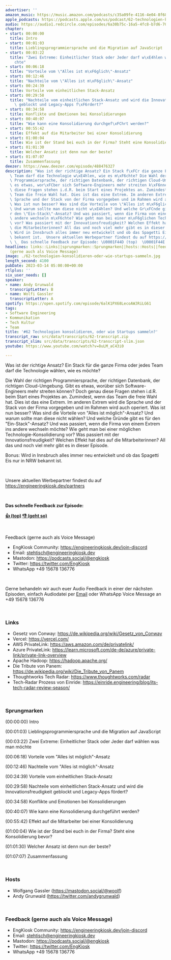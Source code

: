 ```yaml
---
advertiser: ''
amazon_music: https://music.amazon.com/podcasts/c35a09fe-4116-4e04-8f68-77d61b112e46/episodes/3ec8653e-b012-4152-9820-6e2c35cbfbfc/engineering-kiosk-62-technologien-konsolidieren-oder-wie-startups-sammeln
apple_podcasts: https://podcasts.apple.com/us/podcast/62-technologien-konsolidieren-oder-wie-startups-sammeln/id1603082924?i=1000604053727&uo=4
audio: https://audio1.redcircle.com/episodes/6a30b75c-16a5-4fc8-b7d6-70b9fae6c9ae/stream.mp3
chapter:
- start: 00:00:00
  title: Intro
- start: 00:01:03
  title: Lieblingsprogrammiersprache und die Migration auf JavaScript
- start: 00:03:22
  title: "Zwei Extreme: Einheitlicher Stack oder Jeder darf w\xE4hlen was man m\xF6\
    chte"
- start: 00:06:18
  title: "Vorteile vom \"Alles ist m\xF6glich\"-Ansatz"
- start: 00:12:46
  title: "Nachteile vom \"Alles ist m\xF6glich\"-Ansatz"
- start: 00:24:39
  title: Vorteile vom einheitlichen Stack-Ansatz
- start: 00:29:58
  title: "Nachteile vom einheitlichen Stack-Ansatz und wird die Innovationsfreudigkeit\
    \ geblockt und Legacy-Apps f\xF6rdert?"
- start: 00:34:58
  title: Konflikte und Emotionen bei Konsolidierungen
- start: 00:40:07
  title: "Wie kann eine Konsolidierung durchgef\xFChrt werden?"
- start: 00:55:42
  title: Effekt auf die Mitarbeiter bei einer Konsolidierung
- start: 01:00:04
  title: Wie ist der Stand bei euch in der Firma? Steht eine Konsolidierung bevor?
- start: 01:01:30
  title: Welcher Ansatz ist denn nun der beste?
- start: 01:07:07
  title: Zusammenfassung
deezer: https://www.deezer.com/episode/488476327
description: "Was ist der richtige Ansatz? Ein Stack f\xFCr die ganze Firma oder jedes\
  \ Team darf die Technologie w\xE4hlen, wie es m\xF6chte? Die Wahl der richtigen\
  \ Programmiersprache, der richtigen Datenbank, der richtigen Cloud-Umgebung. Gibt\
  \ es etwas, wor\xFCber sich Software-Engineers mehr streiten k\xF6nnen? Doch genau\
  \ diese Fragen stehen i.d.R. beim Start eines Projektes an. Zumindest, wenn das\
  \ Team die freie Wahl hat. Dies ist das eine Extrem. Im anderen Extrem wird die\
  \ Sprache und der Stack von der Firma vorgegeben und im Rahmen wird auch operiert.\
  \ Was ist nun besser? Was sind die Vorteile von \"Alles ist m\xF6glich\"-Ansatz?\
  \ Und warum sollte man diese nicht w\xE4hlen? Und welche Gr\xFCnde gibt es f\xFC\
  r den \"Ein-Stack\"-Ansatz? Und was passiert, wenn die Firma von einem Extrem ins\
  \ andere wechseln m\xF6chte? Wie geht man bei einer m\xF6glichen Technologie-Konsolidierung\
  \ vor? Was passiert mit der Innovationsfreudigkeit? Welchen Effekt hat dies auf\
  \ die Mitarbeiterinnen? All das und noch viel mehr gibt es in dieser Episode. Bonus:\
  \ Wird in Innsbruch alles immer neu entwickelt und ob das Spagetti Eis nur in NRW\
  \ bekannt ist.  Unsere aktuellen Werbepartner findest du auf https://engineeringkiosk.dev/partners\
  \ \_ Das schnelle Feedback zur Episode: \U0001F44D (top)  \U0001F44E (geht so)"
headlines: links::Links||sprungmarken::Sprungmarken||hosts::Hosts||feedback-gerne-auch-als-voice-message::Feedback
  (gerne auch als Voice Message)
image: ./62-technologien-konsolidieren-oder-wie-startups-sammeln.jpg
length_second: 4100
pubDate: 2023-03-14 05:00:00+00:00
rtlplus: ''
six_user_needs: []
speaker:
- name: Andy Grunwald
  transcriptLetter: B
- name: Wolfi Gassler
  transcriptLetter: A
spotify: https://open.spotify.com/episode/6alK1PX68LecoAWJRiLG61
tags:
- Software Engineering
- Kommunikation
- Tech Kultur
- Team
title: '#62 Technologien konsolidieren, oder wie Startups sammeln?'
transcript_raw: src/data/transcripts/62-transcript.zip
transcript_slim: src/data/transcripts/62-transcript-slim.json
youtube: https://www.youtube.com/watch?v=8uLM_aC43i0

---
```

<p>Was ist der richtige Ansatz? Ein Stack für die ganze Firma oder jedes Team darf die Technologie wählen, wie es möchte?</p><p>Die Wahl der richtigen Programmiersprache, der richtigen Datenbank, der richtigen Cloud-Umgebung. Gibt es etwas, worüber sich Software-Engineers mehr streiten können? Doch genau diese Fragen stehen i.d.R. beim Start eines Projektes an. Zumindest, wenn das Team die freie Wahl hat. Dies ist das eine Extrem. Im anderen Extrem wird die Sprache und der Stack von der Firma vorgegeben und im Rahmen wird auch operiert. Was ist nun besser? Was sind die Vorteile von &#34;Alles ist möglich&#34;-Ansatz? Und warum sollte man diese nicht wählen? Und welche Gründe gibt es für den &#34;Ein-Stack&#34;-Ansatz? Und was passiert, wenn die Firma von einem Extrem ins andere wechseln möchte? Wie geht man bei einer möglichen Technologie-Konsolidierung vor? Was passiert mit der Innovationsfreudigkeit? Welchen Effekt hat dies auf die Mitarbeiterinnen? All das und noch viel mehr gibt es in dieser Episode.</p><p>Bonus: Wird in Innsbruch alles immer neu entwickelt und ob das Spagetti Eis nur in NRW bekannt ist.</p><p><br></p><p>Unsere aktuellen Werbepartner findest du auf <a href="https://engineeringkiosk.dev/partners">https://engineeringkiosk.dev/partners</a></p><p> </p><p><strong>Das schnelle Feedback zur Episode:</strong></p><p><a href="https://api.openpodcast.dev/feedback/62/upvote" rel="nofollow"><strong>👍 (top)</strong></a><strong>  </strong><a href="https://api.openpodcast.dev/feedback/62/downvote" rel="nofollow"><strong>👎 (geht so)</strong></a></p><p><br></p><p>Feedback (gerne auch als Voice Message)</p><ul><li>EngKiosk Community: <a href="https://engineeringkiosk.dev/join-discord">https://engineeringkiosk.dev/join-discord</a> </li><li>Email: <a href="mailto:stehtisch@engineeringkiosk.dev" rel="nofollow">stehtisch@engineeringkiosk.dev</a></li><li>Mastodon: <a href="https://podcasts.social/@engkiosk" rel="nofollow">https://podcasts.social/@engkiosk</a></li><li>Twitter: <a href="https://twitter.com/EngKiosk" rel="nofollow">https://twitter.com/EngKiosk</a></li><li>WhatsApp +49 15678 136776</li></ul><p><br></p><p>Gerne behandeln wir auch euer Audio Feedback in einer der nächsten Episoden, einfach Audiodatei per <a href="https://engineeringkiosk.dev/kontakt/">Email</a> oder WhatsApp Voice Message an +49 15678 136776</p><p><br></p><h3 id="links">Links</h3><ul><li>Gesetz von Conway: <a href="https://de.wikipedia.org/wiki/Gesetz_von_Conway" rel="nofollow">https://de.wikipedia.org/wiki/Gesetz_von_Conway</a></li><li>Vercel: <a href="https://vercel.com/" rel="nofollow">https://vercel.com/</a></li><li>AWS PrivateLink: <a href="https://aws.amazon.com/de/privatelink/" rel="nofollow">https://aws.amazon.com/de/privatelink/</a></li><li>Azure PrivateLink: <a href="https://learn.microsoft.com/de-de/azure/private-link/private-link-overview" rel="nofollow">https://learn.microsoft.com/de-de/azure/private-link/private-link-overview</a></li><li>Apache Hadoop: <a href="https://hadoop.apache.org/" rel="nofollow">https://hadoop.apache.org/</a></li><li>Die Tribute von Panem: <a href="https://de.wikipedia.org/wiki/Die_Tribute_von_Panem" rel="nofollow">https://de.wikipedia.org/wiki/Die_Tribute_von_Panem</a></li><li>Thoughtworks Tech Radar: <a href="https://www.thoughtworks.com/radar" rel="nofollow">https://www.thoughtworks.com/radar</a></li><li>Tech-Radar Prozess von Einride: <a href="https://einride.engineering/blog/its-tech-radar-review-season/" rel="nofollow">https://einride.engineering/blog/its-tech-radar-review-season/</a></li></ul><p><br></p><h3 id="sprungmarken">Sprungmarken</h3><p>(00:00:00) Intro</p><p>(00:01:03) Lieblingsprogrammiersprache und die Migration auf JavaScript</p><p>(00:03:22) Zwei Extreme: Einheitlicher Stack oder Jeder darf wählen was man möchte</p><p>(00:06:18) Vorteile vom &#34;Alles ist möglich&#34;-Ansatz</p><p>(00:12:46) Nachteile vom &#34;Alles ist möglich&#34;-Ansatz</p><p>(00:24:39) Vorteile vom einheitlichen Stack-Ansatz</p><p>(00:29:58) Nachteile vom einheitlichen Stack-Ansatz und wird die Innovationsfreudigkeit geblockt und Legacy-Apps fördert?</p><p>(00:34:58) Konflikte und Emotionen bei Konsolidierungen</p><p>(00:40:07) Wie kann eine Konsolidierung durchgeführt werden?</p><p>(00:55:42) Effekt auf die Mitarbeiter bei einer Konsolidierung</p><p>(01:00:04) Wie ist der Stand bei euch in der Firma? Steht eine Konsolidierung bevor?</p><p>(01:01:30) Welcher Ansatz ist denn nun der beste?</p><p>(01:07:07) Zusammenfassung</p><p><br></p><h3 id="hosts">Hosts</h3><ul><li>Wolfgang Gassler (<a href="https://mastodon.social/@woolf" rel="nofollow">https://mastodon.social/@woolf</a>)</li><li>Andy Grunwald (<a href="https://twitter.com/andygrunwald" rel="nofollow">https://twitter.com/andygrunwald</a>)</li></ul><p><br></p><h3 id="feedback-gerne-auch-als-voice-message">Feedback (gerne auch als Voice Message)</h3><ul><li>EngKiosk Community: <a href="https://engineeringkiosk.dev/join-discord">https://engineeringkiosk.dev/join-discord</a> </li><li>Email: <a href="mailto:stehtisch@engineeringkiosk.dev" rel="nofollow">stehtisch@engineeringkiosk.dev</a></li><li>Mastodon: <a href="https://podcasts.social/@engkiosk" rel="nofollow">https://podcasts.social/@engkiosk</a></li><li>Twitter: <a href="https://twitter.com/EngKiosk" rel="nofollow">https://twitter.com/EngKiosk</a></li><li>WhatsApp +49 15678 136776</li></ul>
